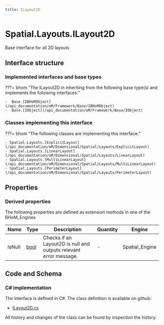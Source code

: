 ```yaml
---
title: ILayout2D
---
```


# Spatial.Layouts.ILayout2D

Base interface for all 2D layouts

## Interface structure

### Implemented interfaces and base types

???+ bhom "The ILayout2D in inheriting from the following base type(s) and implements the following interfaces:"

    -  Base.[IBHoMObject](/api_documentation/oM/Framework/Base/IBHoMObject)
    -  Base.[IObject](/api_documentation/oM/Framework/Base/IObject)


### Classes implementing this interface

???+ bhom "The following classes are implementing this interface:"

    - Spatial.Layouts.[ExplicitLayout](/api_documentation/oM/Dimensional/Spatial/Layouts/ExplicitLayout)
    - Spatial.Layouts.[LinearLayout](/api_documentation/oM/Dimensional/Spatial/Layouts/LinearLayout)
    - Spatial.Layouts.[MultiLinearLayout](/api_documentation/oM/Dimensional/Spatial/Layouts/MultiLinearLayout)
    - Spatial.Layouts.[PerimeterLayout](/api_documentation/oM/Dimensional/Spatial/Layouts/PerimeterLayout)


## Properties

### Derived properties

The following properties are defined as extension methods in one of the BHoM_Engines

| Name             | Type             | Description      | Quantity         | Engine           |
|------------------|------------------|------------------|------------------|------------------|
| IsNull | [bool](https://learn.microsoft.com/en-us/dotnet/api/System.Boolean?view=netstandard-2.0) | Checks if an Layout2D is null and outputs relevant error message. | - | Spatial_Engine |


## Code and Schema

### C# implementation

The interface is defined in C#. The class definition is available on github:

- [ILayout2D.cs](https://github.com/BHoM/BHoM/blob/develop/Spatial_oM/Layouts\ILayout2D.cs)

All history and changes of the class can be found by inspection the history.
